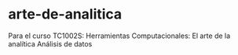 # arte-de-analitica
Para el curso TC1002S: Herramientas Computacionales: El arte de la analítica
Análisis de datos
